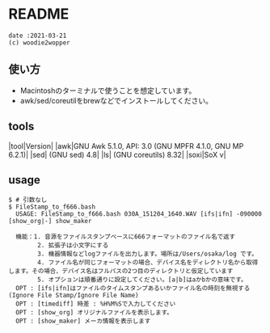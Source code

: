# README
```
date :2021-03-21
(c) woodie2wopper
```

## 使い方
- Macintoshのターミナルで使うことを想定しています。
- awk/sed/coreutilをbrewなどでインストールしてください。


## tools
|tool|Version|
|awk|GNU Awk 5.1.0, API: 3.0 (GNU MPFR 4.1.0, GNU MP 6.2.1)|
|sed| (GNU sed) 4.8|
|ls| (GNU coreutils) 8.32|
|soxi|SoX v|

## usage
```{bash}
$ # 引数なし
$ FileStamp_to_f666.bash 
  USAGE: FileStamp_to_f666.bash 030A_151204_1640.WAV [ifs|ifn] -090000 [show_org|-] show_maker
 
  機能：1. 音源をファイルスタンプベースに666フォーマットのファイル名で返す
        2. 拡張子は小文字にする
        3. 機器情報などlogファイルを出力します。場所は/Users/osaka/log です。
        4. ファイル名が同じフォーマットの場合、デバイス名をディレクトリ名から取得します。その場合、デバイス名はフルパスの2つ目のディレクトリと仮定しています
        5. オプションは順番通りに設定してください。[a|b]はaかbかの意味です。
  OPT : [ifs|ifn]はファイルのタイムスタンプあるいかファイル名の時刻を無視する(Ignore File Stamp/Ignore File Name)
  OPT : [timediff] 時差 : %H%M%Sで入力してください
  OPT : [show_org] オリジナルファイルを表示します。
  OPT : [show_maker] メーカ情報を表示します
  ```
  
